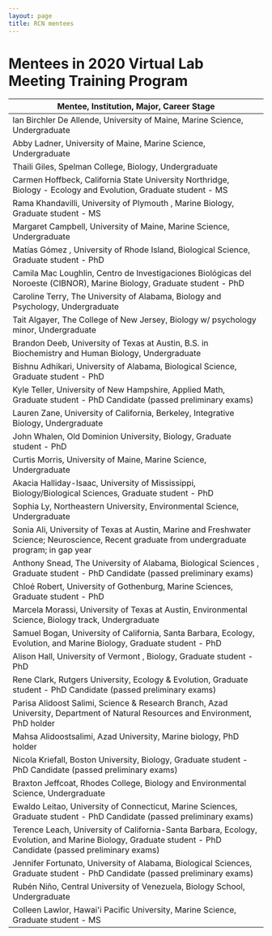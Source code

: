 ```yaml
---
layout: page
title: RCN mentees
---
```


# Mentees in 2020 Virtual Lab Meeting Training Program
|Mentee, Institution, Major, Career Stage|
|---|
|Ian Birchler De Allende, University of Maine, Marine Science, Undergraduate|
|Abby Ladner, University of Maine, Marine Science, Undergraduate|
|Thaili Giles, Spelman College, Biology, Undergraduate|
|Carmen Hoffbeck, California State University Northridge, Biology - Ecology and Evolution, Graduate student - MS|
|Rama  Khandavilli, University of Plymouth , Marine Biology, Graduate student - MS|
|Margaret Campbell, University of Maine, Marine Science, Undergraduate|
|Matías Gómez , University of Rhode Island, Biological Science, Graduate student - PhD|
|Camila Mac Loughlin, Centro de Investigaciones Biológicas del Noroeste (CIBNOR), Marine Biology, Graduate student - PhD|
|Caroline Terry, The University of Alabama, Biology and Psychology, Undergraduate|
|Tait Algayer, The College of New Jersey, Biology w/ psychology minor, Undergraduate|
|Brandon Deeb, University of Texas at Austin, B.S. in Biochemistry and Human Biology, Undergraduate|
|Bishnu Adhikari, University of Alabama, Biological Science, Graduate student - PhD|
|Kyle Teller, University of New Hampshire, Applied Math, Graduate student - PhD Candidate (passed preliminary exams)|
|Lauren Zane, University of California, Berkeley, Integrative Biology, Undergraduate|
|John Whalen, Old Dominion University, Biology, Graduate student - PhD|
|Curtis Morris, University of Maine, Marine Science, Undergraduate|
|Akacia Halliday-Isaac, University of Mississippi, Biology/Biological Sciences, Graduate student - PhD|
|Sophia Ly, Northeastern University, Environmental Science, Undergraduate|
|Sonia Ali, University of Texas at Austin, Marine and Freshwater Science; Neuroscience, Recent graduate from undergraduate program; in gap year|
|Anthony Snead, The University of Alabama, Biological Sciences , Graduate student - PhD Candidate (passed preliminary exams)|
|Chloé Robert, University of Gothenburg, Marine Sciences, Graduate student - PhD|
|Marcela Morassi, University of Texas at Austin, Environmental Science, Biology track, Undergraduate|
|Samuel Bogan, University of California, Santa Barbara, Ecology, Evolution, and Marine Biology, Graduate student - PhD|
|Alison Hall, University of Vermont , Biology, Graduate student - PhD|
|Rene Clark, Rutgers University, Ecology & Evolution, Graduate student - PhD Candidate (passed preliminary exams)|
|Parisa Alidoost Salimi, Science & Research Branch, Azad University, Department of Natural Resources and Environment, PhD holder|
|Mahsa Alidoostsalimi, Azad University, Marine biology, PhD holder|
|Nicola Kriefall, Boston University, Biology, Graduate student - PhD Candidate (passed preliminary exams)|
|Braxton Jeffcoat, Rhodes College, Biology and Environmental Science, Undergraduate|
|Ewaldo Leitao, University of Connecticut, Marine Sciences, Graduate student - PhD Candidate (passed preliminary exams)|
|Terence Leach, University of California-Santa Barbara, Ecology, Evolution, and Marine Biology, Graduate student - PhD Candidate (passed preliminary exams)|
|Jennifer Fortunato, University of Alabama, Biological Sciences, Graduate student - PhD Candidate (passed preliminary exams)|
|Rubén Niño, Central University of Venezuela, Biology School, Undergraduate|
|Colleen Lawlor, Hawai'i Pacific University, Marine Science, Graduate student - MS|
